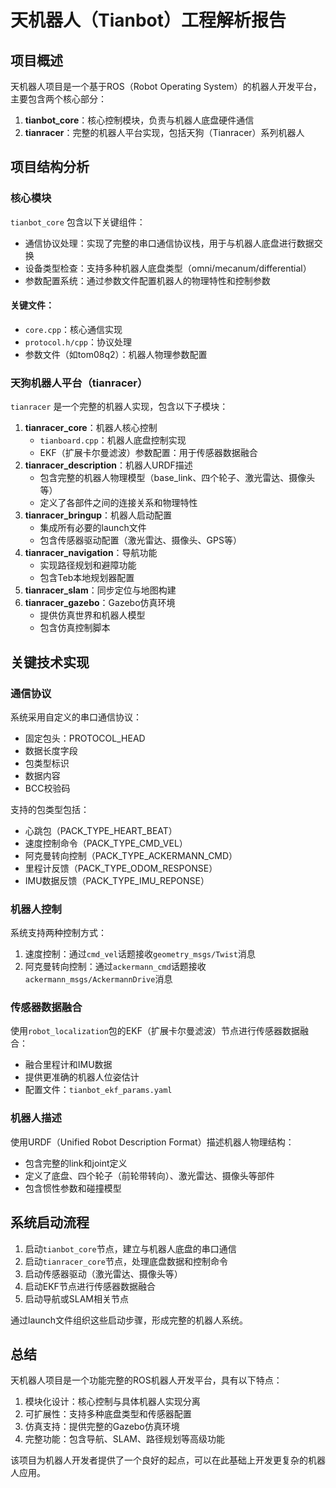 # 天机器人（Tianbot）工程解析报告

## 项目概述

天机器人项目是一个基于ROS（Robot Operating System）的机器人开发平台，主要包含两个核心部分：

1. **tianbot_core**：核心控制模块，负责与机器人底盘硬件通信
2. **tianracer**：完整的机器人平台实现，包括天狗（Tianracer）系列机器人

## 项目结构分析

### 核心模块

`tianbot_core` 包含以下关键组件：

- 通信协议处理：实现了完整的串口通信协议栈，用于与机器人底盘进行数据交换
- 设备类型检查：支持多种机器人底盘类型（omni/mecanum/differential）
- 参数配置系统：通过参数文件配置机器人的物理特性和控制参数

#### 关键文件：

- `core.cpp`：核心通信实现
- `protocol.h/cpp`：协议处理
- 参数文件（如tom08q2）：机器人物理参数配置

### 天狗机器人平台（tianracer）

`tianracer` 是一个完整的机器人实现，包含以下子模块：

1. **tianracer_core**：机器人核心控制
   - `tianboard.cpp`：机器人底盘控制实现
   - EKF（扩展卡尔曼滤波）参数配置：用于传感器数据融合
2. **tianracer_description**：机器人URDF描述
   - 包含完整的机器人物理模型（base_link、四个轮子、激光雷达、摄像头等）
   - 定义了各部件之间的连接关系和物理特性
3. **tianracer_bringup**：机器人启动配置
   - 集成所有必要的launch文件
   - 包含传感器驱动配置（激光雷达、摄像头、GPS等）
4. **tianracer_navigation**：导航功能
   - 实现路径规划和避障功能
   - 包含Teb本地规划器配置
5. **tianracer_slam**：同步定位与地图构建
6. **tianracer_gazebo**：Gazebo仿真环境
   - 提供仿真世界和机器人模型
   - 包含仿真控制脚本

## 关键技术实现

### 通信协议

系统采用自定义的串口通信协议：

- 固定包头：PROTOCOL_HEAD
- 数据长度字段
- 包类型标识
- 数据内容
- BCC校验码

支持的包类型包括：

- 心跳包（PACK_TYPE_HEART_BEAT）
- 速度控制命令（PACK_TYPE_CMD_VEL）
- 阿克曼转向控制（PACK_TYPE_ACKERMANN_CMD）
- 里程计反馈（PACK_TYPE_ODOM_RESPONSE）
- IMU数据反馈（PACK_TYPE_IMU_REPONSE）

### 机器人控制

系统支持两种控制方式：

1. 速度控制：通过`cmd_vel`话题接收`geometry_msgs/Twist`消息
2. 阿克曼转向控制：通过`ackermann_cmd`话题接收`ackermann_msgs/AckermannDrive`消息

### 传感器数据融合

使用`robot_localization`包的EKF（扩展卡尔曼滤波）节点进行传感器数据融合：

- 融合里程计和IMU数据
- 提供更准确的机器人位姿估计
- 配置文件：`tianbot_ekf_params.yaml`

### 机器人描述

使用URDF（Unified Robot Description Format）描述机器人物理结构：

- 包含完整的link和joint定义
- 定义了底盘、四个轮子（前轮带转向）、激光雷达、摄像头等部件
- 包含惯性参数和碰撞模型

## 系统启动流程

1. 启动`tianbot_core`节点，建立与机器人底盘的串口通信
2. 启动`tianracer_core`节点，处理底盘数据和控制命令
3. 启动传感器驱动（激光雷达、摄像头等）
4. 启动EKF节点进行传感器数据融合
5. 启动导航或SLAM相关节点

通过launch文件组织这些启动步骤，形成完整的机器人系统。

## 总结

天机器人项目是一个功能完整的ROS机器人开发平台，具有以下特点：

1. 模块化设计：核心控制与具体机器人实现分离
2. 可扩展性：支持多种底盘类型和传感器配置
3. 仿真支持：提供完整的Gazebo仿真环境
4. 完整功能：包含导航、SLAM、路径规划等高级功能

该项目为机器人开发者提供了一个良好的起点，可以在此基础上开发更复杂的机器人应用。